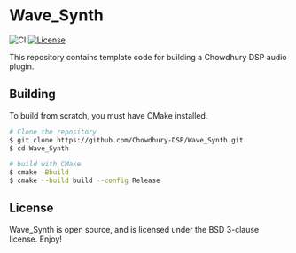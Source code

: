 # Wave_Synth

![CI](https://github.com/Chowdhury-DSP/Wave_Synth/workflows/CI/badge.svg)
[![License](https://img.shields.io/badge/License-BSD-blue.svg)](https://opensource.org/licenses/BSD-3-Clause)

This repository contains template code for building a Chowdhury DSP
audio plugin.

## Building

To build from scratch, you must have CMake installed.

```bash
# Clone the repository
$ git clone https://github.com/Chowdhury-DSP/Wave_Synth.git
$ cd Wave_Synth

# build with CMake
$ cmake -Bbuild
$ cmake --build build --config Release
```

## License

Wave_Synth is open source, and is licensed under the BSD 3-clause license.
Enjoy!
